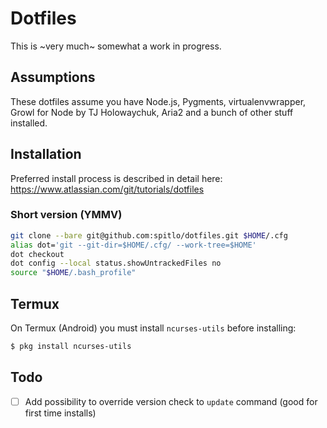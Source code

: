 # Dotfiles

This is ~very much~ somewhat a work in progress.

## Assumptions

These dotfiles assume you have Node.js, Pygments, virtualenvwrapper, Growl for Node by TJ Holowaychuk, Aria2 and a bunch of other stuff installed.

## Installation

Preferred install process is described in detail here:
https://www.atlassian.com/git/tutorials/dotfiles

### Short version (YMMV)
```bash
git clone --bare git@github.com:spitlo/dotfiles.git $HOME/.cfg
alias dot='git --git-dir=$HOME/.cfg/ --work-tree=$HOME'
dot checkout
dot config --local status.showUntrackedFiles no
source "$HOME/.bash_profile"
```

## Termux

On Termux (Android) you must install `ncurses-utils` before installing:

```bash
$ pkg install ncurses-utils
```

## Todo
- [ ] Add possibility to override version check to `update` command (good for first time installs)
